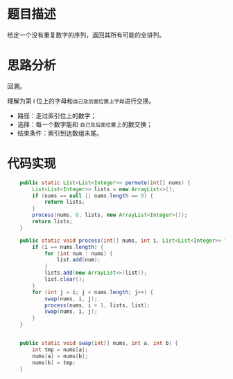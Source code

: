 # 题目描述
给定一个没有重复数字的序列，返回其所有可能的全排列。

# 思路分析
回溯。

理解为第 i 位上的字母和`自己及后面位置上字母`进行交换。

- 路径：走过索引位上的数字；
- 选择：每一个数字能和 `自己及后面位置`上的数交换；
- 结束条件：索引到达数组末尾。


# 代码实现
```java
    public static List<List<Integer>> permute(int[] nums) {
        List<List<Integer>> lists = new ArrayList<>();
        if (nums == null || nums.length == 0) {
            return lists;
        }
        process(nums, 0, lists, new ArrayList<Integer>());
        return lists;
    }

    public static void process(int[] nums, int i, List<List<Integer>> lists, List<Integer> list) {
        if (i == nums.length) {
            for (int num : nums) {
                list.add(num);
            }
            lists.add(new ArrayList<>(list));
            list.clear();
        }
        for (int j = i; j < nums.length; j++) {
            swap(nums, i, j);
            process(nums, i + 1, lists, list);
            swap(nums, i, j);
        }
    }


    public static void swap(int[] nums, int a, int b) {
        int tmp = nums[a];
        nums[a] = nums[b];
        nums[b] = tmp;
    }
```